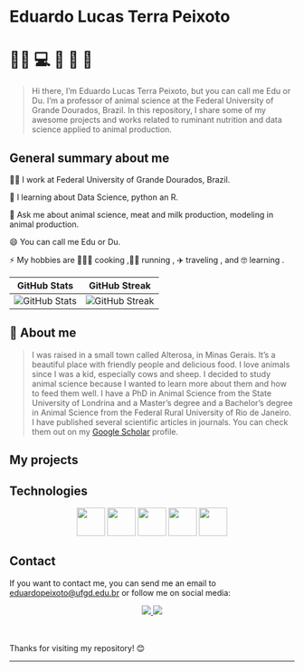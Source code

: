 # Eduardo Lucas Terra Peixoto 
# 👨‍🔬 💻 🔬 🐄 🐏 

> Hi there, I’m Eduardo Lucas Terra Peixoto, but you can call me Edu or Du. I’m a professor of animal science at the Federal University of Grande Dourados, Brazil. In this repository, I share some of my awesome projects and works related to ruminant nutrition and data science applied to animal production.


## General summary about me

👩‍💻 I work at Federal University of Grande Dourados, Brazil. 

🧠 I learning about Data Science, python an R.

💬 Ask me about animal science, meat and milk production, modeling in animal production.

😄 You can call me Edu or Du.

⚡️ My hobbies are 👨🏻‍🍳 cooking ,🏃‍♂️ running , ✈️ traveling , and 🤓 learning .

<table>
  <thead>
    <tr>
      <th>GitHub Stats</th>
      <th>GitHub Streak</th>
    </tr>
  </thead>
  <tbody>
    <tr>
      <td>
        <img src="https://github-readme-stats.vercel.app/api?username=eltpeixoto&theme=transparent&bg_color=000&border_color=098a34&show_icons=true&icon_color=098a34&title_color=098a34&text_color=FFF" alt="GitHub Stats">
      </td>
      <td>
        <img src="https://streak-stats.demolab.com?user=eltpeixoto&theme=soft-green&hide_border=true&locale=pt_BR&date_format=j%20M%5B%20Y%5D&mode=weekly" alt="GitHub Streak">
      </td>
    </tr>
  </tbody>
</table>

## 🚀 About me
> I was raised in a small town called Alterosa, in Minas Gerais. It’s a beautiful place with friendly people and delicious food. I love animals since I was a kid, especially cows and sheep. I decided to study animal science because I wanted to learn more about them and how to feed them well. I have a PhD in Animal Science from the State University of Londrina and a Master’s degree and a Bachelor’s degree in Animal Science from the Federal Rural University of Rio de Janeiro. I have published several scientific articles in journals. You can check them out on my [Google Scholar](https://scholar.google.com/citations?user=-OTe968AAAAJ&hl=pt-BR) profile.

## My projects



## Technologies
<div align="center" width="100%">
    <img src="https://cdn.jsdelivr.net/gh/devicons/devicon/icons/r/r-original.svg" width="50"/>
    <img src="https://cdn.jsdelivr.net/gh/devicons/devicon/icons/rstudio/rstudio-original.svg" width="50" />          
    <img src="https://cdn.jsdelivr.net/gh/devicons/devicon/icons/python/python-original.svg" width="50" />     
    <img src="https://cdn.jsdelivr.net/gh/devicons/devicon/icons/html5/html5-original-wordmark.svg" width="50" />
    <img src="https://cdn.jsdelivr.net/gh/devicons/devicon/icons/github/github-original-wordmark.svg" width="50"/>          
</div>

## Contact
If you want to contact me, you can send me an email to eduardopeixoto@ufgd.edu.br or follow me on social media:

<div align="center" width="100%">
  <div display="flex">
    <a href="https://www.linkedin.com/in/eduardo-lucas-terra-peixoto-46716a211/">
      <img src="https://img.shields.io/badge/LinkedIn-000?style=for-the-badge&logo=linkedin&logoColor=098a34" />
    </a>
    <a href="https://github.com/eltpeixoto">
      <img src="https://img.shields.io/badge/Github-000?style=for-the-badge&logo=Github&logoColor=098a34" />        
    </a>
  </div>
</div>
<br>
<br>

   
Thanks for visiting my repository! 😊
****
